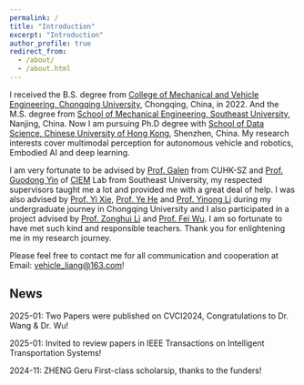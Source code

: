 ```yaml
---
permalink: /
title: "Introduction"
excerpt: "Introduction"
author_profile: true
redirect_from: 
  - /about/
  - /about.html
---
```


I received the B.S. degree from [College of Mechanical and Vehicle Engineering, Chongqing University](http://www.cme.cqu.edu.cn/), Chongqing, China, in 2022. And the M.S. degree from [School of Mechanical Engineering, Southeast University](https://me.seu.edu.cn/), Nanjing, China. Now I am pursuing Ph.D degree with [School of Data Science, Chinese University of Hong Kong](https://sds.cuhk.edu.cn/), Shenzhen, China. My research interests cover multimodal perception for autonomous vehicle and robotics, Embodied AI and deep learning.

I am very fortunate to be advised by [Prof. Galen](http://guiliang.me/) from CUHK-SZ and [Prof. Guodong Yin](https://me.seu.edu.cn/ygd/list.htm) of [CIEM](https://ciem.seu.edu.cn/) Lab from Southeast University, my respected supervisors taught me a lot and provided me with a great deal of help. I was also advised by [Prof. Yi Xie](https://faculty.cqu.edu.cn/YiXie1), [Prof. Ye He](https://faculty.cqu.edu.cn/YeHe) and [Prof. Yinong Li](https://faculty.cqu.edu.cn/YinongLi) during my undergraduate journey in Chongqing University and I also participated in a project advised by [Prof. Zonghui Li](https://faculty.bjtu.edu.cn/9428/) and [Prof. Fei Wu](https://faculty.cqu.edu.cn/FeiWu1/zh_CN/yjfx/341547/content/3609.htm). I am so fortunate to have met such kind and responsible teachers. Thank you for enlightening me in my research journey.

Please feel free to contact me for all communication and cooperation at Email: [vehicle_liang@163.com](vehicle_liang@163.com)!


News
-------
2025-01: Two Papers were published on CVCI2024, Congratulations to Dr. Wang & Dr. Wu!

2025-01: Invited to review papers in IEEE Transactions on Intelligent Transportation Systems!

2024-11: ZHENG Geru First-class scholarsip, thanks to the funders!

